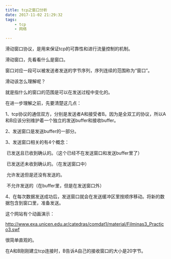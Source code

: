 ```yaml
---
title: tcp之窗口分析
date: 2017-11-02 21:29:32
tags:
	- tcp
	- 网络

---
```




滑动窗口协议，是用来保证tcp的可靠性和进行流量控制的机制。

滑动窗口，先看看什么是窗口。

窗口对应一段可以被发送者发送的字节序列，序列连续的范围称为“窗口”。

滑动该怎么理解呢？

就是指什么的窗口的范围是可以在发送过程中变化的。



在进一步理解之前，先要清楚这几点：

1、tcp协议的通信双方，分别是发送者A和接受者B。因为是全双工的协议，所以A和B应该分别维护着一个独立的发送buffer和接收buffer。

2、发送窗口是发送buffer的一部分。

3、发送窗口相关的有4个概念：

​	已发送且已收到确认的。（这个已经不在发送窗口和发送buffer里了）

​	已发送还未收到确认的。（在发送窗口中）

​	允许发送但是还没有发送的。

​	不允许发送的（在buffer里，但是在发送窗口外）

4、在每次数据发送成功后，发送窗口就会在发送缓冲区里按顺序移动。将新的数据包含到窗口里，准备发送。

这个网站有个动画演示：

http://www.exa.unicen.edu.ar/catedras/comdat1/material/Filminas3_Practico3.swf

很简单直观的。



在A和B刚刚建立tcp连接时，B告诉A自己的接收窗口的大小是20字节。

